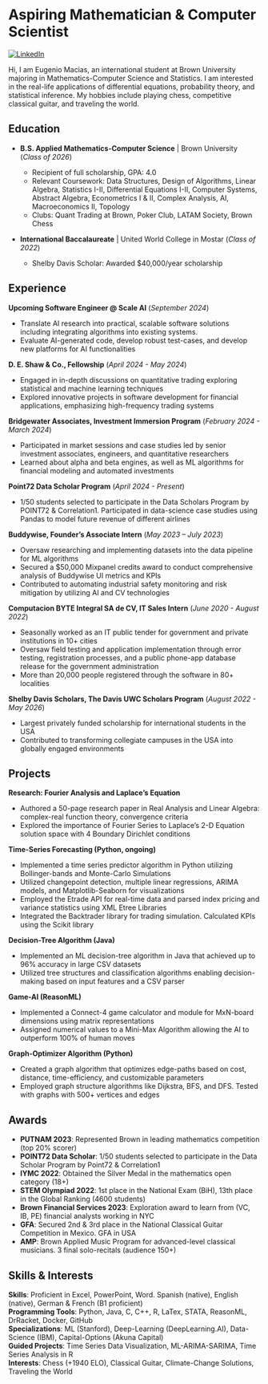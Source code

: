 # Aspiring Mathematician & Computer Scientist

[![LinkedIn](Linkedin_black_bg.png)](https://www.linkedin.com/in/eugenio-macias/)

Hi, I am Eugenio Macias, an international student at Brown University majoring in Mathematics-Computer Science and Statistics. I am interested in the real-life applications of differential equations, probability theory, and statistical inference. My hobbies include playing chess, competitive classical guitar, and traveling the world.

## Education

- **B.S. Applied Mathematics-Computer Science** | Brown University (_Class of 2026_)
  - Recipient of full scholarship, GPA: 4.0
  - Relevant Coursework: Data Structures, Design of Algorithms, Linear Algebra, Statistics I-II, Differential Equations I-II, Computer Systems, Abstract Algebra, Econometrics I & II, Complex Analysis, AI, Macroeconomics II, Topology
  - Clubs: Quant Trading at Brown, Poker Club, LATAM Society, Brown Chess

- **International Baccalaureate** | United World College in Mostar (_Class of 2022_)
  - Shelby Davis Scholar: Awarded $40,000/year scholarship

## Experience

**Upcoming Software Engineer @ Scale AI** (_September 2024_)  
- Translate AI research into practical, scalable software solutions including integrating algorithms into existing systems.
- Evaluate AI-generated code, develop robust test-cases, and develop new platforms for AI functionalities

**D. E. Shaw & Co., Fellowship** (_April 2024 - May 2024_)  
- Engaged in in-depth discussions on quantitative trading exploring statistical and machine learning techniques
- Explored innovative projects in software development for financial applications, emphasizing high-frequency trading systems

**Bridgewater Associates, Investment Immersion Program** (_February 2024 - March 2024_)  
- Participated in market sessions and case studies led by senior investment associates, engineers, and quantitative researchers
- Learned about alpha and beta engines, as well as ML algorithms for financial modeling and automated investments

**Point72 Data Scholar Program** (_April 2024 - Present_)  
- 1/50 students selected to participate in the Data Scholars Program by POINT72 & Correlation1. Participated in data-science case studies using Pandas to model future revenue of different airlines

**Buddywise, Founder’s Associate Intern** (_May 2023 – July 2023_)  
- Oversaw researching and implementing datasets into the data pipeline for ML algorithms
- Secured a $50,000 Mixpanel credits award to conduct comprehensive analysis of Buddywise UI metrics and KPIs
- Contributed to automating industrial safety monitoring and risk mitigation by utilizing AI and CV technologies

**Computacion BYTE Integral SA de CV, IT Sales Intern** (_June 2020 - August 2022_)  
- Seasonally worked as an IT public tender for government and private institutions in 10+ cities
- Oversaw field testing and application implementation through error testing, registration processes, and a public phone-app database release for the government administration
- More than 20,000 people registered through the software in 80+ localities

**Shelby Davis Scholars, The Davis UWC Scholars Program** (_August 2022 - May 2026_)  
- Largest privately funded scholarship for international students in the USA
- Contributed to transforming collegiate campuses in the USA into globally engaged environments

## Projects

**Research: Fourier Analysis and Laplace’s Equation**  
- Authored a 50-page research paper in Real Analysis and Linear Algebra: complex-real function theory, convergence criteria
- Explored the importance of Fourier Series to Laplace’s 2-D Equation solution space with 4 Boundary Dirichlet conditions

**Time-Series Forecasting (Python, ongoing)**  
- Implemented a time series predictor algorithm in Python utilizing Bollinger-bands and Monte-Carlo Simulations
- Utilized changepoint detection, multiple linear regressions, ARIMA models, and Matplotlib-Seaborn for visualizations
- Employed the Etrade API for real-time data and parsed index pricing and variance statistics using XML Etree Libraries
- Integrated the Backtrader library for trading simulation. Calculated KPIs using the Scikit library

**Decision-Tree Algorithm (Java)**  
- Implemented an ML decision-tree algorithm in Java that achieved up to 96% accuracy in large CSV datasets
- Utilized tree structures and classification algorithms enabling decision-making based on input features and a CSV parser

**Game-AI (ReasonML)**  
- Implemented a Connect-4 game calculator and module for MxN-board dimensions using matrix representations
- Assigned numerical values to a Mini-Max Algorithm allowing the AI to outperform 100% of human moves

**Graph-Optimizer Algorithm (Python)**  
- Created a graph algorithm that optimizes edge-paths based on cost, distance, time-efficiency, and customizable parameters
- Employed graph structure algorithms like Dijkstra, BFS, and DFS. Tested with graphs with 500+ vertices and edges

## Awards

- **PUTNAM 2023**: Represented Brown in leading mathematics competition (top 20% scorer)
- **POINT72 Data Scholar**: 1/50 students selected to participate in the Data Scholar Program by Point72 & Correlation1
- **IYMC 2022**: Obtained the Silver Medal in the mathematics open category (18+)
- **STEM Olympiad 2022**: 1st place in the National Exam (BiH), 13th place in the Global Ranking (4600 students)
- **Brown Financial Services 2023**: Exploration award to learn from (VC, IB, PE) financial analysts working in NYC
- **GFA**: Secured 2nd & 3rd place in the National Classical Guitar Competition in Mexico. GFA in USA
- **AMP**: Brown Applied Music Program for advanced-level classical musicians. 3 final solo-recitals (audience 150+)

## Skills & Interests

**Skills**: Proficient in Excel, PowerPoint, Word. Spanish (native), English (native), German & French (B1 proficient)  
**Programming Tools**: Python, Java, C, C++, R, LaTex, STATA, ReasonML, DrRacket, Docker, GitHub  
**Specializations**: ML (Stanford), Deep-Learning (DeepLearning.AI), Data-Science (IBM), Capital-Options (Akuna Capital)  
**Guided Projects**: Time Series Data Visualization, ML-ARIMA-SARIMA, Time Series Analysis in R  
**Interests**: Chess (+1940 ELO), Classical Guitar, Climate-Change Solutions, Traveling the World
